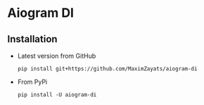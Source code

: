 # Aiogram DI

## Installation

* Latest version from GitHub
  ```
  pip install git+https://github.com/MaximZayats/aiogram-di
  ```
  
* From PyPi
  ```
  pip install -U aiogram-di
  ```

